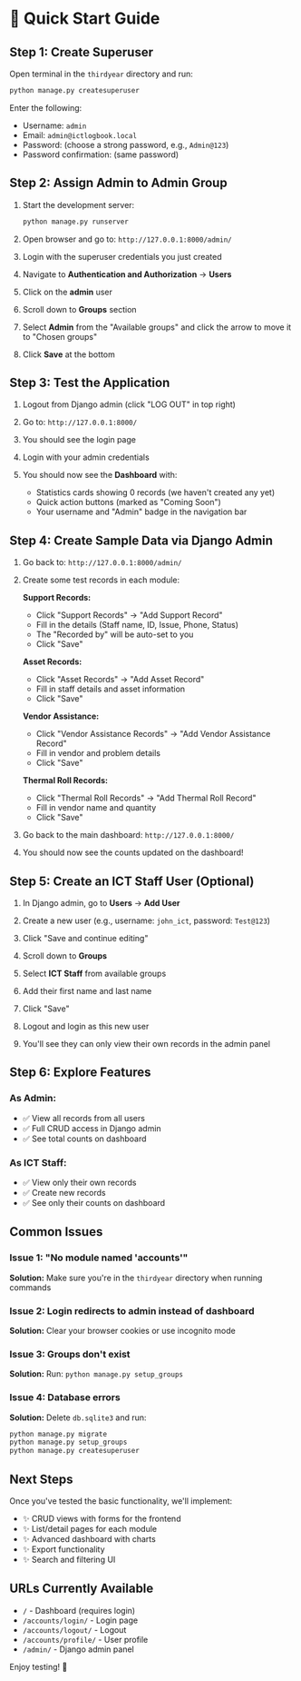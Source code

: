 # 🚀 Quick Start Guide

## Step 1: Create Superuser

Open terminal in the `thirdyear` directory and run:

```bash
python manage.py createsuperuser
```

Enter the following:
- Username: `admin`
- Email: `admin@ictlogbook.local`
- Password: (choose a strong password, e.g., `Admin@123`)
- Password confirmation: (same password)

## Step 2: Assign Admin to Admin Group

1. Start the development server:
   ```bash
   python manage.py runserver
   ```

2. Open browser and go to: `http://127.0.0.1:8000/admin/`

3. Login with the superuser credentials you just created

4. Navigate to **Authentication and Authorization** → **Users**

5. Click on the **admin** user

6. Scroll down to **Groups** section

7. Select **Admin** from the "Available groups" and click the arrow to move it to "Chosen groups"

8. Click **Save** at the bottom

## Step 3: Test the Application

1. Logout from Django admin (click "LOG OUT" in top right)

2. Go to: `http://127.0.0.1:8000/`

3. You should see the login page

4. Login with your admin credentials

5. You should now see the **Dashboard** with:
   - Statistics cards showing 0 records (we haven't created any yet)
   - Quick action buttons (marked as "Coming Soon")
   - Your username and "Admin" badge in the navigation bar

## Step 4: Create Sample Data via Django Admin

1. Go back to: `http://127.0.0.1:8000/admin/`

2. Create some test records in each module:

   **Support Records:**
   - Click "Support Records" → "Add Support Record"
   - Fill in the details (Staff name, ID, Issue, Phone, Status)
   - The "Recorded by" will be auto-set to you
   - Click "Save"

   **Asset Records:**
   - Click "Asset Records" → "Add Asset Record"
   - Fill in staff details and asset information
   - Click "Save"

   **Vendor Assistance:**
   - Click "Vendor Assistance Records" → "Add Vendor Assistance Record"
   - Fill in vendor and problem details
   - Click "Save"

   **Thermal Roll Records:**
   - Click "Thermal Roll Records" → "Add Thermal Roll Record"
   - Fill in vendor name and quantity
   - Click "Save"

3. Go back to the main dashboard: `http://127.0.0.1:8000/`

4. You should now see the counts updated on the dashboard!

## Step 5: Create an ICT Staff User (Optional)

1. In Django admin, go to **Users** → **Add User**

2. Create a new user (e.g., username: `john_ict`, password: `Test@123`)

3. Click "Save and continue editing"

4. Scroll down to **Groups**

5. Select **ICT Staff** from available groups

6. Add their first name and last name

7. Click "Save"

8. Logout and login as this new user

9. You'll see they can only view their own records in the admin panel

## Step 6: Explore Features

### As Admin:
- ✅ View all records from all users
- ✅ Full CRUD access in Django admin
- ✅ See total counts on dashboard

### As ICT Staff:
- ✅ View only their own records
- ✅ Create new records
- ✅ See only their counts on dashboard

## Common Issues

### Issue 1: "No module named 'accounts'"
**Solution:** Make sure you're in the `thirdyear` directory when running commands

### Issue 2: Login redirects to admin instead of dashboard
**Solution:** Clear your browser cookies or use incognito mode

### Issue 3: Groups don't exist
**Solution:** Run: `python manage.py setup_groups`

### Issue 4: Database errors
**Solution:** Delete `db.sqlite3` and run:
```bash
python manage.py migrate
python manage.py setup_groups
python manage.py createsuperuser
```

## Next Steps

Once you've tested the basic functionality, we'll implement:
- ✨ CRUD views with forms for the frontend
- ✨ List/detail pages for each module
- ✨ Advanced dashboard with charts
- ✨ Export functionality
- ✨ Search and filtering UI

## URLs Currently Available

- `/` - Dashboard (requires login)
- `/accounts/login/` - Login page
- `/accounts/logout/` - Logout
- `/accounts/profile/` - User profile
- `/admin/` - Django admin panel

Enjoy testing! 🎉
